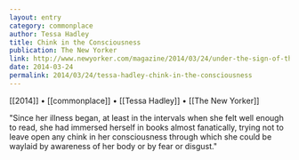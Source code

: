 ```yaml
---
layout: entry
category: commonplace
author: Tessa Hadley
title: Chink in the Consciousness
publication: The New Yorker
link: http://www.newyorker.com/magazine/2014/03/24/under-the-sign-of-the-moon
date: 2014-03-24
permalink: 2014/03/24/tessa-hadley-chink-in-the-consciousness
---
```


[[2014]] • [[commonplace]] • [[Tessa Hadley]] • [[The New Yorker]]

"Since her illness began, at least in the intervals when she felt well enough to read, she had immersed herself in books almost fanatically, trying not to leave open any chink in her consciousness through which she could be waylaid by awareness of her body or by fear or disgust."